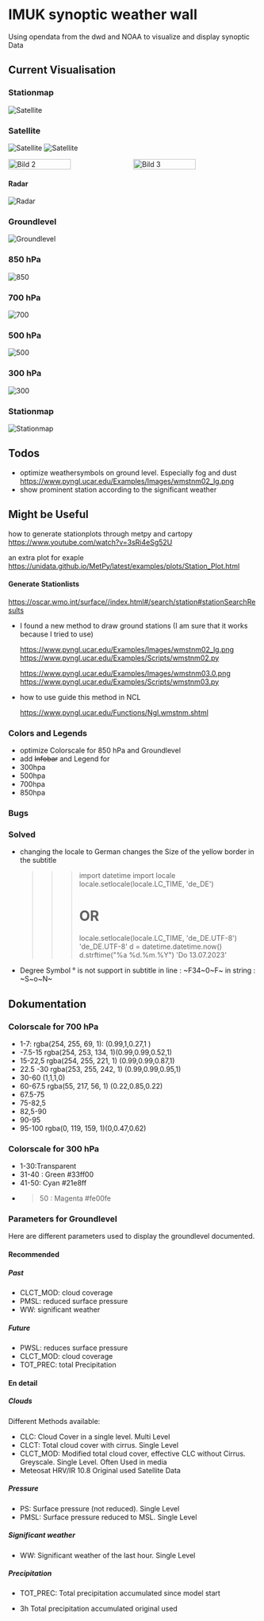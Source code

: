 # IMUK synoptic weather wall

Using opendata from the dwd and NOAA to visualize and display synoptic Data

## Current Visualisation

### Stationmap
![Satellite](ressources/documentation/pics/stationmap_metpy.png)
### Satellite

![Satellite](ressources/documentation/pics/sat_irvis.png)
![Satellite](ressources/documentation/pics/europe.png)



<div style="display: flex; justify-content: space-between;">
    <img src="ressources/documentation/pics/lower_saxony.png" alt="Bild 2" width="50%">
    <img src="ressources/documentation/pics/hannover.png" alt="Bild 3" width="50%">
</div>

#### Radar

![Radar](ressources/documentation/pics/radolan_plot2.png)

### Groundlevel
![Groundlevel](ressources/documentation/pics/boden_000.jpg )

### 850 hPa
![850](ressources/documentation/pics/850_000.jpg )

### 700 hPa
![700](ressources/documentation/pics/700_000.jpg )

### 500 hPa
![500](ressources/documentation/pics/500_000.jpg )

### 300 hPa
![300](ressources/documentation/pics/300_000.jpg )

### Stationmap
![Stationmap](ressources/documentation/pics/wmstnm03.png)

## Todos


- optimize weathersymbols on ground level. Especially fog and dust
      https://www.pyngl.ucar.edu/Examples/Images/wmstnm02_lg.png
- show prominent station according to the significant weather


## Might be Useful


how to generate stationplots through metpy and cartopy
https://www.youtube.com/watch?v=3sRi4eSg52U

an extra plot for exaple
https://unidata.github.io/MetPy/latest/examples/plots/Station_Plot.html


#### Generate Stationlists
  https://oscar.wmo.int/surface//index.html#/search/station#stationSearchResults


- I found a new method to draw ground stations (I am sure that it works because I tried to use)

    https://www.pyngl.ucar.edu/Examples/Images/wmstnm02_lg.png
    https://www.pyngl.ucar.edu/Examples/Scripts/wmstnm02.py

    https://www.pyngl.ucar.edu/Examples/Images/wmstnm03.0.png
    https://www.pyngl.ucar.edu/Examples/Scripts/wmstnm03.py

- how to use guide this method in NCL

    https://www.pyngl.ucar.edu/Functions/Ngl.wmstnm.shtml

### Colors and Legends
- optimize Colorscale for 850 hPa and Groundlevel
- add ~~Infobar~~ and Legend for
-   300hpa
-   500hpa
-   700hpa
-   850hpa

### Bugs
### Solved
- changing the locale to German changes the Size of the yellow border in the subtitle
  >>> import datetime
  >>> import locale
  >>> locale.setlocale(locale.LC_TIME, 'de_DE')
  >>> # OR
  >>> locale.setlocale(locale.LC_TIME, 'de_DE.UTF-8')
  'de_DE.UTF-8'
  >>> d = datetime.datetime.now()
  >>> d.strftime("%a %d.%m.%Y")
  'Do 13.07.2023'
  
-  Degree Symbol ° is not support in subtitle
  in line   : ~F34~0~F~
  in string : ~S~o~N~




## Dokumentation
### Colorscale for 700 hPa
- 1-7: rgba(254, 255, 69, 1): (0.99,1,0.27,1 )
- -7.5-15 rgba(254, 253, 134, 1)(0.99,0.99,0.52,1)
- 15-22,5 rgba(254, 255, 221, 1) (0.99,0.99,0.87,1)
- 22.5 -30 rgba(253, 255, 242, 1) (0.99,0.99,0.95,1)
- 30-60 (1,1,1,0)
- 60-67.5 rgba(55, 217, 56, 1) (0.22,0.85,0.22)
- 67.5-75
- 75-82,5 
- 82,5-90
- 90-95
- 95-100 rgba(0, 119, 159, 1)(0,0.47,0.62)
### Colorscale for 300 hPa

- 1-30:Transparent 
- 31-40 : Green #33ff00
- 41-50:  Cyan #21e8ff
- >50 : Magenta #fe00fe

### Parameters for Groundlevel
Here are different parameters used to display the groundlevel documented.

#### Recommended 
##### Past
- CLCT_MOD:  cloud coverage
- PMSL: reduced surface pressure
- WW:  significant weather

##### Future
- PWSL: reduces surface pressure
- CLCT_MOD: cloud coverage
- TOT_PREC: total Precipitation

#### En detail
##### Clouds
Different Methods available:

- CLC: Cloud Cover in a single level. Multi Level
- CLCT: Total cloud cover with cirrus. Single Level
- CLCT_MOD: Modified total cloud cover, effective CLC without Cirrus. Greyscale. Single Level. Often Used in media
- Meteosat HRV/IR 10.8 Original used Satellite Data

##### Pressure
- PS: Surface pressure (not reduced). Single Level
- PMSL: Surface pressure reduced to MSL. Single Level

##### Significant weather

- WW: Significant weather of the last hour. Single Level

##### Precipitation

- TOT_PREC: Total precipitation accumulated since model start

- 3h Total precipitation accumulated original used 
